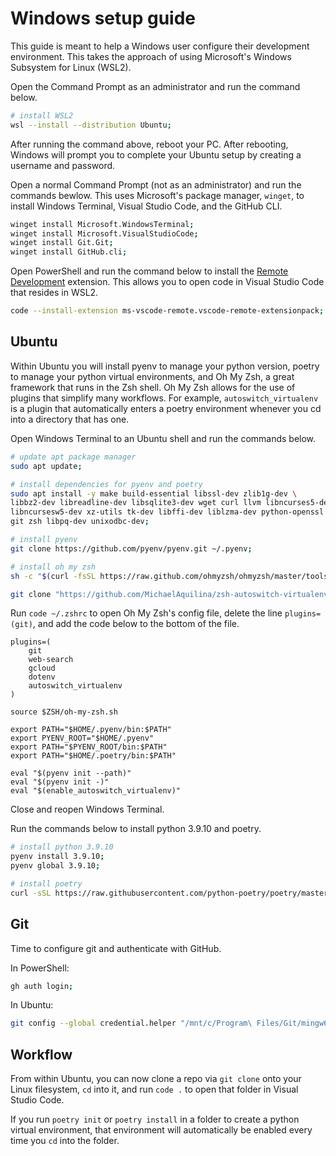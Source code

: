 # Windows setup guide
This guide is meant to help a Windows user configure their development environment. This takes the approach of using Microsoft's Windows Subsystem for Linux (WSL2).

Open the Command Prompt as an administrator and run the command below.
```sh
# install WSL2
wsl --install --distribution Ubuntu;
```

After running the command above, reboot your PC. After rebooting, Windows will prompt you to complete your Ubuntu setup by creating a username and password.

Open a normal Command Prompt (not as an administrator) and run the commands bewlow. This uses Microsoft's package manager, `winget`, to install Windows Terminal, Visual Studio Code, and the GitHub CLI.
```sh
winget install Microsoft.WindowsTerminal;
winget install Microsoft.VisualStudioCode;
winget install Git.Git;
winget install GitHub.cli;
```

Open PowerShell and run the command below to install the [Remote Development](https://marketplace.visualstudio.com/items?itemName=ms-vscode-remote.vscode-remote-extensionpack) extension. This allows you to open code in Visual Studio Code that resides in WSL2.

```sh
code --install-extension ms-vscode-remote.vscode-remote-extensionpack;
```


## Ubuntu
Within Ubuntu you will install pyenv to manage your python version, poetry to manage your python virtual environments, and Oh My Zsh, a great framework that runs in the Zsh shell. Oh My Zsh allows for the use of plugins that simplify many workflows. For example, `autoswitch_virtualenv` is a plugin that automatically enters a poetry environment whenever you cd into a directory that has one.

Open Windows Terminal to an Ubuntu shell and run the commands below.
```bash
# update apt package manager
sudo apt update;

# install dependencies for pyenv and poetry
sudo apt install -y make build-essential libssl-dev zlib1g-dev \
libbz2-dev libreadline-dev libsqlite3-dev wget curl llvm libncurses5-dev \
libncursesw5-dev xz-utils tk-dev libffi-dev liblzma-dev python-openssl \
git zsh libpq-dev unixodbc-dev;

# install pyenv
git clone https://github.com/pyenv/pyenv.git ~/.pyenv;

# install oh my zsh
sh -c "$(curl -fsSL https://raw.github.com/ohmyzsh/ohmyzsh/master/tools/install.sh)";

git clone "https://github.com/MichaelAquilina/zsh-autoswitch-virtualenv.git" "$ZSH_CUSTOM/plugins/autoswitch_virtualenv";
```

Run `code ~/.zshrc` to open Oh My Zsh's config file, delete the line `plugins=(git)`, and add the code below to the bottom of the file.
```
plugins=(
    git
    web-search
    gcloud
    dotenv
    autoswitch_virtualenv
)

source $ZSH/oh-my-zsh.sh

export PATH="$HOME/.pyenv/bin:$PATH"
export PYENV_ROOT="$HOME/.pyenv"
export PATH="$PYENV_ROOT/bin:$PATH"
export PATH="$HOME/.poetry/bin:$PATH"

eval "$(pyenv init --path)"
eval "$(pyenv init -)"
eval "$(enable_autoswitch_virtualenv)"
```

Close and reopen Windows Terminal.

Run the commands below to install python 3.9.10 and poetry.
```bash
# install python 3.9.10
pyenv install 3.9.10;
pyenv global 3.9.10;

# install poetry
curl -sSL https://raw.githubusercontent.com/python-poetry/poetry/master/get-poetry.py | python -;
```


## Git
Time to configure git and authenticate with GitHub.

In PowerShell:
```sh
gh auth login;
```

In Ubuntu:
```sh
git config --global credential.helper "/mnt/c/Program\ Files/Git/mingw64/libexec/git-core/git-credential-manager-core.exe"
```

## Workflow
From within Ubuntu, you can now clone a repo via `git clone` onto your Linux filesystem, `cd` into it, and run `code .` to open that folder in Visual Studio Code.

If you run `poetry init` or `poetry install` in a folder to create a python virtual environment, that environment will automatically be enabled every time you `cd` into the folder.
